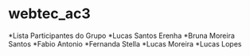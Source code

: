 # webtec_ac3

*Lista Participantes do Grupo
*Lucas Santos Erenha
*Bruna Moreira Santos
*Fabio Antonio
*Fernanda Stella
*Lucas Moreira
*Lucas Lopes
